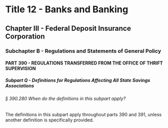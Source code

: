 
# Title 12 - Banks and Banking
## Chapter III - Federal Deposit Insurance Corporation
### Subchapter B - Regulations and Statements of General Policy
#### PART 390 - REGULATIONS TRANSFERRED FROM THE OFFICE OF THRIFT SUPERVISION
##### Subpart Q - Definitions for Regulations Affecting All State Savings Associations
###### § 390.280 When do the definitions in this subpart apply?

The definitions in this subpart apply throughout parts 390 and 391, unless another definition is specifically provided.
